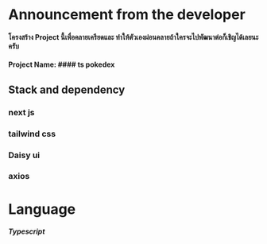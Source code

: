 # Announcement from the developer

#### โครงสร้าง Project นี้เพื่อคลายเครียดและ ทำให้ตัวเองผ่อนคลายถ้าใครจะไปพัฒนาต่อก็เชิญได้เลยนะครับ
#### Project Name: #### ts pokedex
## Stack and dependency
### next js
### tailwind css
### Daisy ui
### axios
# Language
##### Typescript
